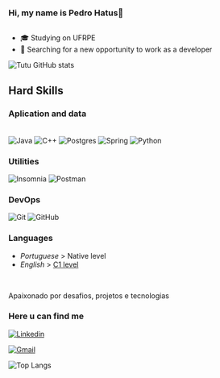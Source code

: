 ### Hi, my name is Pedro Hatus🌊
<img src="https://camo.githubusercontent.com/5e8c0c6ed22e0558bfab8dcb3691cd9545f3430111f6c823e2c6d6d554235798/68747470733a2f2f6b6f6d617265762e636f6d2f67687076632f3f757365726e616d653d5265694c6f6b6f3426636f6c6f723d303036626564" alt="" data-canonical-src="https://komarev.com/ghpvc/?username=Hratus;color=006bed" style="max-width: 100%;">
<ul dir="auto">
<li>🎓 Studying on UFRPE</li>
<li>💼 Searching for a new opportunity to work as a developer</li>
</li>
</ul>


![Tutu GitHub stats](https://github-readme-stats.vercel.app/api?username=Hratus&show_icons=true&theme=radical)
## Hard Skills
### Aplication and data

<div style="display: inline_block"><br/>
  
  <img alt="Java" align="center" src="https://img.shields.io/badge/Java-ED8B00?style=for-the-badge&logo=openjdk&logoColor=white" />
  <img alt="C++" align="center" src="https://img.shields.io/badge/C%2B%2B-00599C?style=for-the-badge&logo=c%2B%2B&logoColor=white" />
  <img alt="Postgres" align="center" src="https://img.shields.io/badge/PostgreSQL-316192?style=for-the-badge&logo=postgresql&logoColor=white" />
  <img alt="Spring" align="center" src="https://img.shields.io/badge/Spring-6DB33F?style=for-the-badge&logo=spring&logoColor=white" />
  <img alt="Python" align="center" src="https://img.shields.io/badge/Python-14354C?style=for-the-badge&logo=python&logoColor=white" />

  ### Utilities

  <img src="https://camo.githubusercontent.com/c279ce799396f9873435f8aa225ead928ec7e4907d098d6674a02daf474f52ab/68747470733a2f2f696d672e736869656c64732e696f2f62616467652f2d496e736f6d6e69612d3333333333333f7374796c653d666c6174266c6f676f3d696e736f6d6e6961" alt="Insomnia" data-canonical-src="https://img.shields.io/badge/-Insomnia-333333?style=flat&amp;logo=insomnia" style="max-width: 100%;">
  <img src="https://camo.githubusercontent.com/5ab10d9a0250b69485fbbee21ad68a98d25f4f2dc7e7042650431da749ed4153/68747470733a2f2f696d672e736869656c64732e696f2f62616467652f2d506f73746d616e2d3333333333333f7374796c653d666c6174266c6f676f3d706f73746d616e" alt="Postman" data-canonical-src="https://img.shields.io/badge/-Postman-333333?style=flat&amp;logo=postman" style="max-width: 100%;">

### DevOps

<img src="https://camo.githubusercontent.com/03ffb2569aad0ebb1f6cbf48a97bc02b46b3f93a6503e2f442f77877b0d91b5c/68747470733a2f2f696d672e736869656c64732e696f2f62616467652f2d4769742d3333333333333f7374796c653d666c6174266c6f676f3d676974" alt="Git" data-canonical-src="https://img.shields.io/badge/-Git-333333?style=flat&amp;logo=git" style="max-width: 100%;">
<img src="https://camo.githubusercontent.com/abbb966b6e9da13ae88304c28c53ea42a6ff948f9be2753445f008b0ad7e8f6d/68747470733a2f2f696d672e736869656c64732e696f2f62616467652f2d4769744875622d3333333333333f7374796c653d666c6174266c6f676f3d676974687562" alt="GitHub" data-canonical-src="https://img.shields.io/badge/-GitHub-333333?style=flat&amp;logo=github" style="max-width: 100%;">

### Languages

<ul dir="auto">
<li><em>Portuguese</em> &gt; Native level</li>
<li><em>English</em> &gt; <a href="https://www.efset.org/cert/1B7zUh" rel="nofollow">C1 level</a></li>

</ul><br/>

Apaixonado por desafios, projetos e tecnologias

### Here u can find me

[![Linkedin](https://img.shields.io/badge/LinkedIn-0077B5?style=for-the-badge&logo=linkedin&logoColor=white)](https://www.linkedin.com/in/pedro-hatus-b04b7b1a0/)

[![Gmail](https://img.shields.io/badge/Gmail-D14836?style=for-the-badge&logo=gmail&logoColor=white)](phb.briano@gmail.com)

![Top Langs](https://github-readme-stats.vercel.app/api/top-langs/?username=Hratus&hide_progress=true)


  
  
  




 
  
</div>
